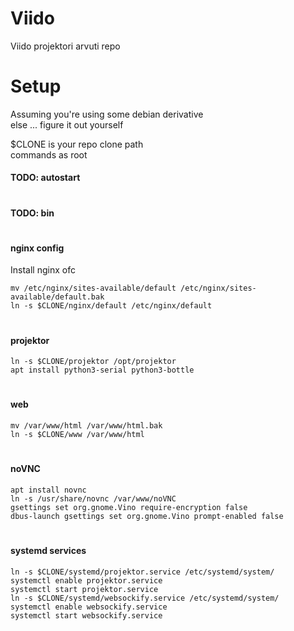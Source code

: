 # Viido
Viido projektori arvuti repo

# Setup
Assuming you're using some debian derivative  
else ... figure it out yourself

$CLONE is your repo clone path  
commands as root

#### TODO: autostart
#
#### TODO: bin
#
#### nginx config
Install nginx ofc
```
mv /etc/nginx/sites-available/default /etc/nginx/sites-available/default.bak
ln -s $CLONE/nginx/default /etc/nginx/default
```
#
#### projektor
```
ln -s $CLONE/projektor /opt/projektor
apt install python3-serial python3-bottle
```
#
#### web
```
mv /var/www/html /var/www/html.bak
ln -s $CLONE/www /var/www/html
```
#
#### noVNC
```
apt install novnc
ln -s /usr/share/novnc /var/www/noVNC
gsettings set org.gnome.Vino require-encryption false
dbus-launch gsettings set org.gnome.Vino prompt-enabled false
```
#
#### systemd services
```
ln -s $CLONE/systemd/projektor.service /etc/systemd/system/
systemctl enable projektor.service
systemctl start projektor.service
ln -s $CLONE/systemd/websockify.service /etc/systemd/system/
systemctl enable websockify.service
systemctl start websockify.service
```
